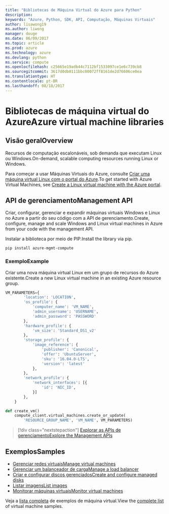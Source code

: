 ```yaml
---
title: "Bibliotecas de Máquina Virtual do Azure para Python"
description: 
keywords: "Azure, Python, SDK, API, Computação, Máquinas Virtuais"
author: lisawong19
ms.author: liwong
manager: douge
ms.date: 06/09/2017
ms.topic: article
ms.prod: azure
ms.technology: azure
ms.devlang: python
ms.service: compute
ms.openlocfilehash: c25665e19adb44c7112bf1533097ce1e6c739cb8
ms.sourcegitcommit: 3617d0db0111bbc00072ff8161de2d76606ce0ea
ms.translationtype: HT
ms.contentlocale: pt-BR
ms.lasthandoff: 08/18/2017
---
```

# <a name="azure-virtual-machine-libraries"></a><span data-ttu-id="bdf5b-103">Bibliotecas de máquina virtual do Azure</span><span class="sxs-lookup"><span data-stu-id="bdf5b-103">Azure virtual machine libraries</span></span>

## <a name="overview"></a><span data-ttu-id="bdf5b-104">Visão geral</span><span class="sxs-lookup"><span data-stu-id="bdf5b-104">Overview</span></span>

<span data-ttu-id="bdf5b-105">Recursos de computação escalonáveis, sob demanda que executam Linux ou Windows.</span><span class="sxs-lookup"><span data-stu-id="bdf5b-105">On-demand, scalable computing resources running Linux or Windows.</span></span>

<span data-ttu-id="bdf5b-106">Para começar a usar Máquinas Virtuais do Azure, consulte [Criar uma máquina virtual Linux com o portal do Azure](/azure/virtual-machines/linux/quick-create-portal).</span><span class="sxs-lookup"><span data-stu-id="bdf5b-106">To get started with Azure Virtual Machines, see [Create a Linux virtual machine with the Azure portal](/azure/virtual-machines/linux/quick-create-portal).</span></span>

## <a name="management-api"></a><span data-ttu-id="bdf5b-107">API de gerenciamento</span><span class="sxs-lookup"><span data-stu-id="bdf5b-107">Management API</span></span>

<span data-ttu-id="bdf5b-108">Criar, configurar, gerenciar e expandir máquinas virtuais Windows e Linux no Azure a partir do seu código com a API de gerenciamento.</span><span class="sxs-lookup"><span data-stu-id="bdf5b-108">Create, configure, manage and scale Windows and Linux virtual machines in Azure from your code with the management API.</span></span>

<span data-ttu-id="bdf5b-109">Instalar a biblioteca por meio de PIP.</span><span class="sxs-lookup"><span data-stu-id="bdf5b-109">Install the library via pip.</span></span>

```bash
pip install azure-mgmt-compute 
```   

### <a name="example"></a><span data-ttu-id="bdf5b-110">Exemplo</span><span class="sxs-lookup"><span data-stu-id="bdf5b-110">Example</span></span>

<span data-ttu-id="bdf5b-111">Criar uma nova máquina virtual Linux em um grupo de recursos do Azure existente.</span><span class="sxs-lookup"><span data-stu-id="bdf5b-111">Create a new Linux virtual machine in an existing Azure resource group.</span></span>

```python
VM_PARAMETERS={
        'location': 'LOCATION',
        'os_profile': {
            'computer_name': 'VM_NAME',
            'admin_username': 'USERNAME',
            'admin_password': 'PASSWORD'
        },
        'hardware_profile': {
            'vm_size': 'Standard_DS1_v2'
        },
        'storage_profile': {
            'image_reference': {
                'publisher': 'Canonical',
                'offer': 'UbuntuServer',
                'sku': '16.04.0-LTS',
                'version': 'latest'
            },
        },
        'network_profile': {
            'network_interfaces': [{
                'id': 'NIC_ID',
            }]
        },
    }

def create_vm()
    compute_client.virtual_machines.create_or_update(
        'RESOURCE_GROUP_NAME', 'VM_NAME', VM_PARAMETERS)
```

> [!div class="nextstepaction"]
> [<span data-ttu-id="bdf5b-112">Explorar as APIs de gerenciamento</span><span class="sxs-lookup"><span data-stu-id="bdf5b-112">Explore the Management APIs</span></span>](/python/api/overview/azure/virtualmachines/managementlibrary)

## <a name="samples"></a><span data-ttu-id="bdf5b-113">Exemplos</span><span class="sxs-lookup"><span data-stu-id="bdf5b-113">Samples</span></span>

* <span data-ttu-id="bdf5b-114">[Gerenciar redes virtuais][1]</span><span class="sxs-lookup"><span data-stu-id="bdf5b-114">[Manage virtual machines][1]</span></span>
* <span data-ttu-id="bdf5b-115">[Gerenciar um balanceador de carga][2]</span><span class="sxs-lookup"><span data-stu-id="bdf5b-115">[Manage a load balancer][2]</span></span>
* <span data-ttu-id="bdf5b-116">[Criar e configurar discos gerenciados][3]</span><span class="sxs-lookup"><span data-stu-id="bdf5b-116">[Create and configure managed disks][3]</span></span>
* <span data-ttu-id="bdf5b-117">[Listar imagens][4]</span><span class="sxs-lookup"><span data-stu-id="bdf5b-117">[List images][4]</span></span> 
* <span data-ttu-id="bdf5b-118">[Monitorar máquinas virtuais][5]</span><span class="sxs-lookup"><span data-stu-id="bdf5b-118">[Monitor virtual machines][5]</span></span>

<span data-ttu-id="bdf5b-119">Veja a [lista completa](https://azure.microsoft.com/resources/samples/?platform=python&term=virtual-machines) de exemplos de máquina virtual.</span><span class="sxs-lookup"><span data-stu-id="bdf5b-119">View the [complete list](https://azure.microsoft.com/resources/samples/?platform=python&term=virtual-machines) of virtual machine samples.</span></span>

[1]: https://azure.microsoft.com/resources/samples/virtual-machines-python-manage/
[2]: https://azure.microsoft.com/resources/samples/network-python-manage-loadbalancer
[3]: ../docs-ref-conceptual/python-sdk-azure-samples-managed-disks.md
[4]: ../docs-ref-conceptual/python-sdk-azure-samples-list-images.md
[5]: ../docs-ref-conceptual/python-sdk-azure-samples-monitor-vms.md